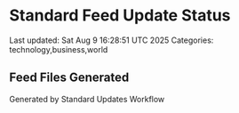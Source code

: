 # Standard Feed Update Status
Last updated: Sat Aug  9 16:28:51 UTC 2025
Categories: technology,business,world

## Feed Files Generated

Generated by Standard Updates Workflow
